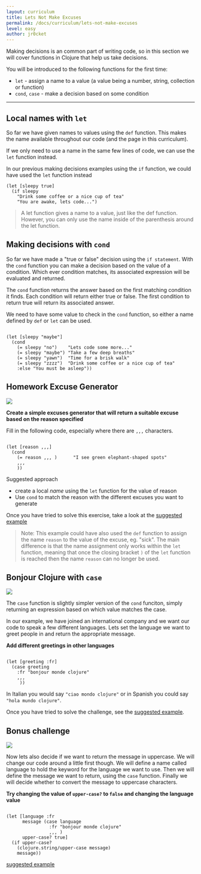 ```yaml
---
layout: curriculum
title: Lets Not Make Excuses
permalink: /docs/curriculum/lets-not-make-excuses
level: easy
author: jr0cket
---
```


Making decisions is an common part of writing code, so in this section we will cover functions in Clojure that help us take decisions.

You will be introduced to the following functions for the first time:

* `let` - assign a name to a value (a value being a number, string, collection or function)
* `cond`, `case` - make a decision based on some condition

<hr />

## Local names with `let`

So far we have given names to values using the `def` function.  This makes the name available throughout our code (and the page in this curriculum).

If we only need to use a name in the same few lines of code, we can use the `let` function instead.

In our previous making decisions examples using the `if` function, we could have used the `let` function instead

```
(let [sleepy true]
  (if sleepy
    "Drink some coffee or a nice cup of tea"
    "You are awake, lets code...")
```
> A let function gives a name to a value, just like the def function.  However, you can only use the name inside of the parenthesis around the let function.

## Making decisions with `cond`

So far we have made a "true or false" decision using the `if statement`.  With the `cond` function you can make a decision based on the value of a condition.  Which ever condition matches, its associated expression will be evaluated and returned.

The `cond` function returns the answer based on the first matching condition it finds.  Each condition will return either true or false.  The first condition to return true will return its associated answer.

We need to have some value to check in the `cond` function, so either a name defined by `def` or `let` can be used.

<!-- Using expression evaluation fix to make string appear as a value in klipse -->
<pre><code class="language-klipse" data-eval-context="expr">
(let [sleepy "maybe"]
  (cond
    (= sleepy "no")    "Lets code some more..."
    (= sleepy "maybe") "Take a few deep breaths"
    (= sleepy "yawn")  "Time for a brisk walk"
    (= sleepy "zzzz")  "Drink some coffee or a nice cup of tea"
    :else "You must be asleep"))
</code></pre>


## Homework Excuse Generator

<img src="{{ site.baseurl }}/img/clojurebridgelondon-mini-challenge.png" class="mini-challenge" />

**Create a simple excuses generator that will return a suitable excuse based on the reason specified**

Fill in the following code, especially where there are `,,,` characters.



<!-- Using expression evaluation fix to make string appear as a value in klipse -->
<pre><code class="language-klipse" data-eval-context="expr">
(let [reason ,,,]
  (cond
    (= reason ,,, )      "I see green elephant-shaped spots"
    ,,,
    ))
</code></pre>


Suggested approach
* create a local _name_ using the `let` function for the value of reason
* Use `cond` to match the reason with the different excuses you want to generate

Once you have tried to solve this exercise, take a look at the [suggested example](https://gist.github.com/09296ae4ff98d48f4a6a729fc479219f)

> Note: This example could have also used the `def` function to assign the name `reason` to the value of the excuse, eg. "sick".  The main difference is that the name assignment only works within the `let` function, meaning that once the closing bracket `)` of the `let` function is reached then the name `reason` can no longer be used.



## Bonjour Clojure with `case`

<img src="{{ site.baseurl }}/img/clojurebridgelondon-mini-challenge.png" class="mini-challenge" />

The `case` function is slightly simpler version of the `cond` funciton, simply returning an expression based on which value matches the case.

In our example, we have joined an international company and we want our code to speak a few different languages.  Lets set the language we want to greet people in and return the appropriate message.

**Add different greetings in other languages**

<!-- Using expression evaluation fix to make string appear as a value in klipse -->

<pre><code class="language-klipse" data-eval-context="expr">
(let [greeting :fr]
  (case greeting
    :fr "bonjour monde clojure"
    ,,,
     ))
</code></pre>

In Italian you would say `"ciao mondo clojure"` or in Spanish you could say `"hola mundo clojure"`.

Once you have tried to solve the challenge, see the [suggested example](https://gist.github.com/e72a6ffc416d3d0a609e4782f3a6b90e).


## Bonus challenge

<img src="{{ site.baseurl }}/img/clojurebridgelondon-mini-challenge.png" class="mini-challenge" />

Now lets also decide if we want to return the message in uppercase.  We will change our code around a little first though.  We will define a name called language to hold the keyword for the language we want to use.  Then we will define the message we want to return, using the `case` function.  Finally we will decide whether to convert the message to uppercase characters.

**Try changing the value of `upper-case?` to `false` and changing the language value**

<!-- Using expression evaluation fix to make string appear as a value in klipse -->
<pre><code class="language-klipse" data-eval-context="expr">
(let [language :fr
      message (case language
                :fr "bonjour monde clojure"
                ,,, )
      upper-case? true]
  (if upper-case?
    (clojure.string/upper-case message)
    message))
</code></pre>


[suggested example](https://gist.github.com/20f261d70edc3895e5378afff16a7137)
